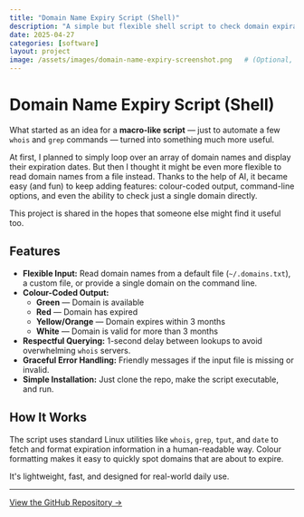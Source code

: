 ```yaml
---
title: "Domain Name Expiry Script (Shell)"
description: "A simple but flexible shell script to check domain expiration dates, enhanced with colour-coded output and command-line options."
date: 2025-04-27
categories: [software]
layout: project
image: /assets/images/domain-name-expiry-screenshot.png   # (Optional, if you have or want a screenshot)
---
```


# Domain Name Expiry Script (Shell)

What started as an idea for a **macro-like script** — just to automate a few `whois` and `grep` commands — turned into something much more useful.

At first, I planned to simply loop over an array of domain names and display their expiration dates. But then I thought it might be even more flexible to read domain names from a file instead. Thanks to the help of AI, it became easy (and fun) to keep adding features: colour-coded output, command-line options, and even the ability to check just a single domain directly.

This project is shared in the hopes that someone else might find it useful too.

## Features

- **Flexible Input:** Read domain names from a default file (`~/.domains.txt`), a custom file, or provide a single domain on the command line.
- **Colour-Coded Output:**  
  - **Green** — Domain is available  
  - **Red** — Domain has expired  
  - **Yellow/Orange** — Domain expires within 3 months  
  - **White** — Domain is valid for more than 3 months
- **Respectful Querying:** 1-second delay between lookups to avoid overwhelming `whois` servers.
- **Graceful Error Handling:** Friendly messages if the input file is missing or invalid.
- **Simple Installation:** Just clone the repo, make the script executable, and run.

## How It Works

The script uses standard Linux utilities like `whois`, `grep`, `tput`, and `date` to fetch and format expiration information in a human-readable way. Colour formatting makes it easy to quickly spot domains that are about to expire.

It's lightweight, fast, and designed for real-world daily use.

---

[View the GitHub Repository →](https://github.com/bpg1968/Domain-Name-Expiry)

